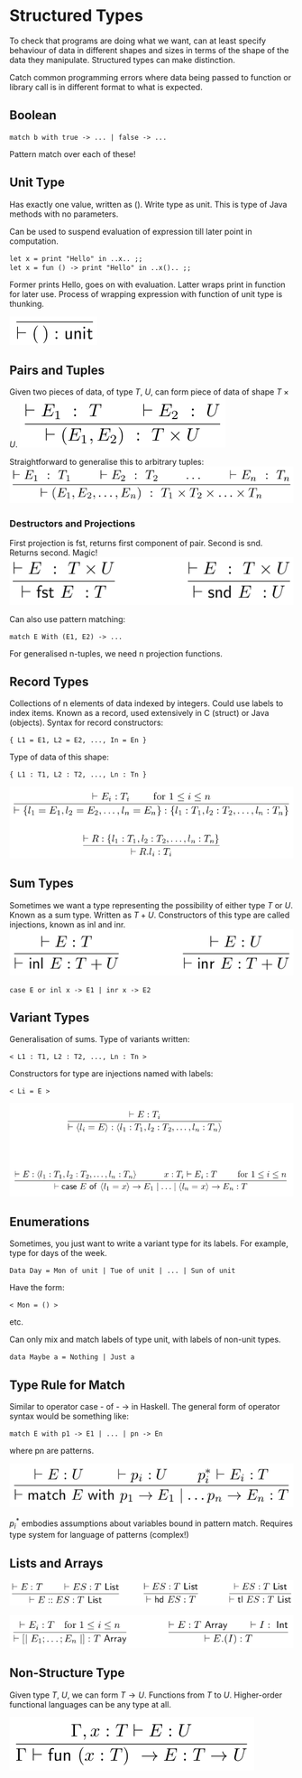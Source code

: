 # Structured Types

To check that programs are doing what we want, can at least specify behaviour of data in different shapes and sizes in terms of the shape of the data they manipulate.
Structured types can make distinction.

Catch common programming errors where data being passed to function or library call is in different format to what is expected.

## Boolean

```
match b with true -> ... | false -> ...
```

Pattern match over each of these!

## Unit Type

Has exactly one value, written as (). Write type as unit.
This is type of Java methods with no parameters.

Can be used to suspend evaluation of expression till later point in computation.

```
let x = print "Hello" in ..x.. ;;
let x = fun () -> print "Hello" in ..x().. ;;
```

Former prints Hello, goes on with evaluation. Latter wraps print in function for later use. Process of wrapping expression with function of unit type is thunking.

![](Structure1.png)

## Pairs and Tuples

Given two pieces of data, of type $T$, $U$, can form piece of data of shape $T \times U$.
![](Structure2.png)

Straightforward to generalise this to arbitrary tuples:
![](Structure3.png)

### Destructors and Projections

First projection is fst, returns first component of pair. Second is snd. Returns second. Magic!
![](Structure4.png)

Can also use pattern matching:

```
match E With (E1, E2) -> ...
```

For generalised n-tuples, we need n projection functions.

## Record Types

Collections of n elements of data indexed by integers. Could use labels to index items. Known as a record, used extensively in C (struct) or Java (objects).
Syntax for record constructors:

```
{ L1 = E1, L2 = E2, ..., In = En }
```

Type of data of this shape:

```
{ L1 : T1, L2 : T2, ..., Ln : Tn }
```

![](Structure5.png)

## Sum Types

Sometimes we want a type representing the possibility of either type $T$ or $U$.
Known as a sum type. Written as $T + U$. Constructors of this type are called injections, known as inl and inr.
![](Structure6.png)

```
case E or inl x -> E1 | inr x -> E2
```

## Variant Types

Generalisation of sums.
Type of variants written:

```
< L1 : T1, L2 : T2, ..., Ln : Tn >
```

Constructors for type are injections named with labels:

```
< Li = E >
```

![](Structure7.png)

## Enumerations

Sometimes, you just want to write a variant type for its labels. For example, type for days of the week.

```
Data Day = Mon of unit | Tue of unit | ... | Sun of unit
```

Have the form:

```
< Mon = () >
```

etc.

Can only mix and match labels of type unit, with labels of non-unit types.

```
data Maybe a = Nothing | Just a
```

## Type Rule for Match

Similar to operator case - of - -> in Haskell.
The general form of operator syntax would be something like:

``` 
match E with p1 -> E1 | ... | pn -> En
```

where pn are patterns.

![](Structure8.png)

$p_i^*$ embodies assumptions about variables bound in pattern match. Requires type system for language of patterns (complex!)

## Lists and Arrays

![](Structure9.png)

![](Structure10.png)

## Non-Structure Type

Given type $T$, $U$, we can form $T \rightarrow U$. Functions from $T$ to $U$.
Higher-order functional languages can be any type at all.

![](Structure11.png)